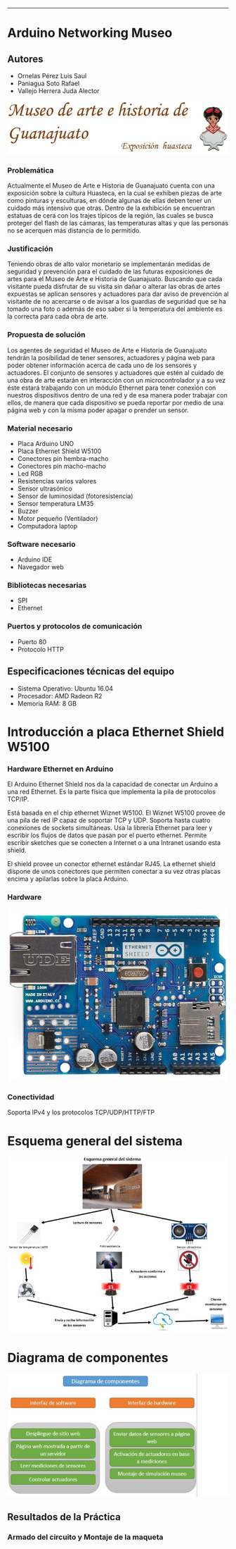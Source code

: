 ﻿
--------------------------------
#  Arduino Networking Museo

Autores
-------
* Ornelas Pérez Luis Saul
* Paniagua Soto Rafael
* Vallejo Herrera Juda Alector

![Imagen](imgs/Huasteca.JPG)

### Problemática
Actualmente el Museo de Arte e Historia de Guanajuato cuenta con una exposición sobre la cultura Huasteca, en la cual se exhiben piezas de arte como pinturas y esculturas, en dónde algunas de ellas deben tener un cuidado más intensivo que otras. Dentro de la exhibición se encuentran estatuas de cera con los trajes típicos de la región, las cuales se busca proteger del flash de las cámaras, las temperaturas altas y que las personas no se acerquen más distancia de lo permitido. 

### Justificación
Teniendo obras de alto valor monetario se implementarán medidas de seguridad y prevención para el cuidado de las futuras exposiciones de artes para el Museo de Arte e Historia de Guanajuato. Buscando que cada visitante pueda disfrutar de su visita sin dañar o alterar las obras de artes expuestas se aplican sensores y actuadores para dar aviso de prevención al visitante de no acercarse o de avisar a los guardias de seguridad que se ha tomado una foto o además de eso saber si la temperatura del ambiente es la correcta para cada obra de arte. 

### Propuesta de solución
Los agentes de seguridad el Museo de Arte e Historia de Guanajuato tendrán la posibilidad de tener sensores, actuadores y página web para poder obtener información acerca de cada uno de los sensores y actuadores. El conjunto de sensores y actuadores que estén al cuidado de una obra de arte estarán en interacción con un microcontrolador y a su vez éste estará trabajando con un módulo Ethernet para tener conexión con nuestros dispositivos dentro de una red y de esa manera poder trabajar con ellos, de manera que cada dispositivo se pueda reportar por medio de una página web y con la misma poder apagar o prender un sensor.  

### Material necesario
* Placa Arduino UNO
* Placa Ethernet Shield W5100
* Conectores pin hembra-macho
* Conectores pin macho-macho
* Led RGB
* Resistencias varios valores
* Sensor ultrasónico 
* Sensor de luminosidad (fotoresistencia)
* Sensor temperatura LM35
* Buzzer
* Motor pequeño (Ventilador)
* Computadora laptop

### Software necesario
* Arduino IDE
* Navegador web

### Bibliotecas necesarias
* SPI
* Ethernet

### Puertos y protocolos de comunicación
* Puerto 80
* Protocolo HTTP

Especificaciones técnicas del equipo
------------------------------------
* Sistema Operativo: Ubuntu 16.04
* Procesador: AMD Radeon R2
* Memoria RAM: 8 GB

# Introducción a placa Ethernet Shield W5100
### Hardware Ethernet en Arduino
El Arduino Ethernet Shield nos da la capacidad de conectar un Arduino a una red Ethernet. Es la parte física que implementa la pila de protocolos TCP/IP.

Está basada en el chip ethernet Wiznet W5100. El Wiznet W5100 provee de una pila de red IP capaz de soportar TCP y UDP. Soporta hasta cuatro conexiones de sockets simultáneas. Usa la librería Ethernet para leer y escribir los flujos de datos que pasan por el puerto ethernet. Permite escribir sketches que se conecten a Internet o a una Intranet usando esta shield.

El shield provee un conector ethernet estándar RJ45. La ethernet shield dispone de unos conectores que permiten conectar a su vez otras placas encima y apilarlas sobre la placa Arduino.

### Hardware
![Imagen](imgs/ArduinoEthernetShieldV3.jpg)

### Conectividad
Soporta IPv4 y los protocolos TCP/UDP/HTTP/FTP

# Esquema general del sistema
![Imagen](imgs/Esquema.JPG)

# Diagrama de componentes
![Imagen](imgs/Componentes.JPG)

Resultados de la Práctica
-------------------------
### Armado del circuito y Montaje de la maqueta